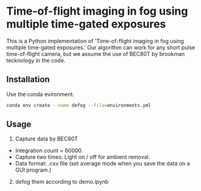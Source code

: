 # Time-of-flight imaging in fog using multiple time-gated exposures

This is a Python implementation of 'Time-of-flight imaging in fog using multiple time-gated exposures.'
Our algorithm can work for any short pulse time-of-flight camera, but we assume the use of BEC80T by brookman tecknology in the code.

## Installation

Use the conda evironment.

```bash
conda env create --name defog --file=environments.yml
```

## Usage


1. Capture data by BEC80T
+ Integration count = 60000.
+ Capture two times: Light on / off for ambient removal.
+ Data format: .csv file (set average mode when you save the data on a GUI program.)

2. defog them according to demo.ipynb

